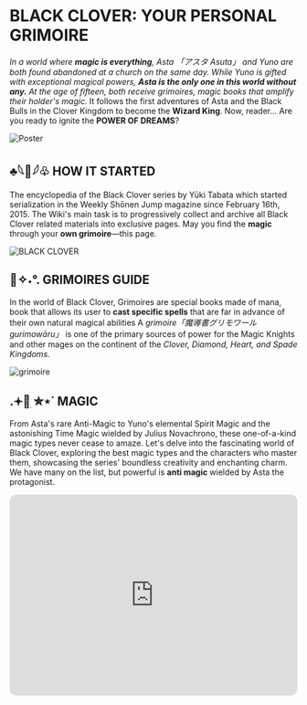 # **BLACK CLOVER: YOUR PERSONAL GRIMOIRE**
*In a world where **magic is everything**, Asta 「アスタ Asuta」 and Yuno are both found abandoned at a church on the same day. While Yuno is gifted with exceptional magical powers, **Asta is the only one in this world without any.** At the age of fifteen, both receive grimoires, magic books that amplify their holder's magic.* It follows the first adventures of Asta and the Black Bulls in the Clover Kingdom to become the **Wizard King**. Now, reader... Are you ready to ignite the **POWER OF DREAMS**? 

![Poster](https://rukminim2.flixcart.com/image/850/1000/kw2fki80/poster/p/u/i/medium-anime-art-characters-black-clover-matte-finish-poster-original-imag8trxekcvhmj8.jpeg?q=90)

## ♣️𓆩🖤𓆪♧  **HOW IT STARTED**

The encyclopedia of the Black Clover series by Yūki Tabata which started serialization in the Weekly Shōnen Jump magazine since February 16th, 2015. The Wiki's main task is to progressively collect and archive all Black Clover related materials into exclusive pages. May you find the **magic** through your **own grimoire**—this page. 

![BLACK CLOVER](https://images-wixmp-ed30a86b8c4ca887773594c2.wixmp.com/f/af0780f2-3a1a-488f-b144-9f10cc8908e3/dbf9jc5-d4273dbf-f7dd-493d-8536-3f6640bb88d6.png/v1/fill/w_1024,h_576,q_80,strp/logo_black_clover_wallpaper_by_fikarkyu_dbf9jc5-fullview.jpg?token=eyJ0eXAiOiJKV1QiLCJhbGciOiJIUzI1NiJ9.eyJzdWIiOiJ1cm46YXBwOjdlMGQxODg5ODIyNjQzNzNhNWYwZDQxNWVhMGQyNmUwIiwiaXNzIjoidXJuOmFwcDo3ZTBkMTg4OTgyMjY0MzczYTVmMGQ0MTVlYTBkMjZlMCIsIm9iaiI6W1t7ImhlaWdodCI6Ijw9NTc2IiwicGF0aCI6IlwvZlwvYWYwNzgwZjItM2ExYS00ODhmLWIxNDQtOWYxMGNjODkwOGUzXC9kYmY5amM1LWQ0MjczZGJmLWY3ZGQtNDkzZC04NTM2LTNmNjY0MGJiODhkNi5wbmciLCJ3aWR0aCI6Ijw9MTAyNCJ9XV0sImF1ZCI6WyJ1cm46c2VydmljZTppbWFnZS5vcGVyYXRpb25zIl19.p_KhqgfcvLeInmPZzqmGiOote9-jUf3bojdnuK6xzCc)

## 📓✧˖°. **GRIMOIRES GUIDE**

In the world of Black Clover, Grimoires are special books made of mana, book that allows its user to **cast specific spells** that are far in advance of their own natural magical abilities A *grimoire「魔導書グリモワール gurimowāru」* is one of the primary sources of power for the Magic Knights and other mages on the continent of the *Clover, Diamond, Heart, and Spade Kingdoms.*

![grimoire](https://fictionhorizon.com/wp-content/uploads/2022/03/Augustus_grimoire.png)

## .𖥔🔮ִ ✮⋆˙ **MAGIC**

From Asta's rare Anti-Magic to Yuno's elemental Spirit Magic and the astonishing Time Magic wielded by Julius Novachrono, these one-of-a-kind magic types never cease to amaze. Let's delve into the fascinating world of Black Clover, exploring the best magic types and the characters who master them, showcasing the series' boundless creativity and enchanting charm. We have many on the list, but powerful is **anti magic** wielded by Asta the protagonist. 


<iframe style="border-radius:12px" src="https://open.spotify.com/embed/playlist/4VxnHLTHyQsHjk9QAlLsmg?utm_source=generator&theme=0" width="100%" height="352" frameBorder="0" allowfullscreen="" allow="autoplay; clipboard-write; encrypted-media; fullscreen; picture-in-picture" loading="lazy"></iframe>

